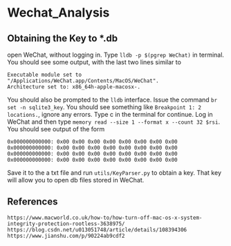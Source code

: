 # Wechat_Analysis

## Obtaining the Key to *.db
open WeChat, without logging in. Type `lldb -p $(pgrep WeChat)` in terminal. You should see some output, with the last two lines similar to
```
Executable module set to "/Applications/WeChat.app/Contents/MacOS/WeChat".
Architecture set to: x86_64h-apple-macosx-.
```
You should also be prompted to the `lldb` interface. Issue the command `br set -n sqlite3_key`. You should see something like `Breakpoint 1: 2 locations.`, ignore any errors. Type c in the terminal for continue. Log in WeChat and then type `memory read --size 1 --format x --count 32 $rsi`. You should see output of the form 
```
0x000000000000: 0x00 0x00 0x00 0x00 0x00 0x00 0x00 0x00
0x000000000000: 0x00 0x00 0x00 0x00 0x00 0x00 0x00 0x00
0x000000000000: 0x00 0x00 0x00 0x00 0x00 0x00 0x00 0x00
0x000000000000: 0x00 0x00 0x00 0x00 0x00 0x00 0x00 0x00
```
Save it to the a txt file and run `utils/KeyParser.py` to obtain a key. That key will allow you to open db files stored in WeChat.

## References
```
https://www.macworld.co.uk/how-to/how-turn-off-mac-os-x-system-integrity-protection-rootless-3638975/
https://blog.csdn.net/u013051748/article/details/108394306
https://www.jianshu.com/p/90224ab9cdf2
```